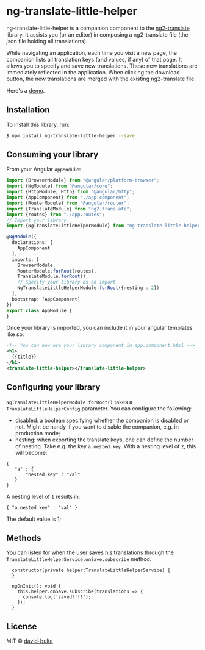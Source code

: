 # ng-translate-little-helper

ng-translate-little-helper is a companion component to the [ng2-translate](https://github.com/ocombe/ng2-translate) library.
It assists you (or an editor) in composing a ng2-translate file (the json file holding all translations). 

While navigating an application, each time you visit a new page, the companion lists all 
translation keys (and values, if any) of that page. It allows you to specify and save new translations.
These new translations are immediately reflected in the application. When clicking the download button,
the new translations are merged with the existing ng2-translate file.

Here's a [demo](http://recordit.co/e8ToGnT7Qx).

## Installation

To install this library, run:

```bash
$ npm install ng-translate-little-helper --save
```

## Consuming your library

From your Angular `AppModule`:

```typescript
import {BrowserModule} from "@angular/platform-browser";
import {NgModule} from "@angular/core";
import {HttpModule, Http} from "@angular/http";
import {AppComponent} from "./app.component";
import {RouterModule} from "@angular/router";
import {TranslateModule} from "ng2-translate";
import {routes} from "./app.routes";
// Import your library
import {NgTranslateLittleHelperModule} from "ng-translate-little-helper";

@NgModule({
  declarations: [
    AppComponent
  ],
  imports: [
    BrowserModule,
    RouterModule.forRoot(routes),
    TranslateModule.forRoot(),
    // Specify your library as an import
    NgTranslateLittleHelperModule.forRoot({nesting : 2})
  ],
  bootstrap: [AppComponent]
})
export class AppModule {
}
```

Once your library is imported, you can include it in your angular templates like so:

```xml
<!-- You can now use your library component in app.component.html -->
<h1>
  {{title}}
</h1>
<translate-little-helper></translate-little-helper>
```

## Configuring your library

`NgTranslateLittleHelperModule.forRoot()` takes a `TranslateLittleHelperConfig` parameter. You can configure 
the following:

- disabled: a boolean specifying whether the companion is disabled or not. Might be handy if you want to
disable the companion, e.g. in production mode;
- nesting: when exporting the translate keys, one can define the number of nesting. Take e.g. the 
key `a.nested.key`. With a nesting level of `2`, this will become:
 
 ```
 {
    "a" : {
        "nested.key" : "val"
    }
 }
 ```
 
 A nesting level of `1` results in: 

 ```
 { "a.nested.key" : "val" }
 ```

 The default value is 1;


## Methods

You can listen for when the user saves his translations through the `TranslateLittleHelperService.onSave.subscribe`
method.

```
  constructor(private helper:TranslateLittleHelperService) {
  }

  ngOnInit(): void {
    this.helper.onSave.subscribe(translations => {
      console.log('saved!!!!');
    });
  }
```

## License

MIT © [david-bulte](david.bulte@gmail.com)
